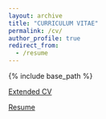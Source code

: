 ```yaml
---
layout: archive
title: "CURRICULUM VITAE"
permalink: /cv/
author_profile: true
redirect_from:
  - /resume
---
```


{% include base_path %}

[Extended CV](https://github.com/AndresCastanoZuluaga/AndresCastanoZuluaga.github.io/blob/master/files/CV_Nov2022_AndresCastano_Ind.pdf)

[Resume](https://github.com/AndresCastanoZuluaga/AndresCastanoZuluaga.github.io/blob/master/files/Resume_AndresCastano.pdf)




